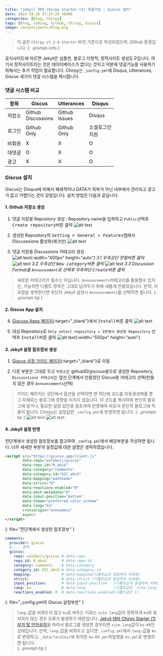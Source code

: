 ```yaml
---
title: "Jekyll 테마 Chirpy Starter (2) 댓글기능 : Giscus 설치"
date: 2024-10-26 17:25:24 +0900
categories: [Blog, Chirpy]
tags: [Blog, Coding, Github, Chirpy, Giscus]
image: /assets/posts/blog.png
---
```


> 이 글은 `Chirpy v7.2.0 Starter` 버전 기준으로 작성되었으며, Github 환경입니다.
{: .prompt-info }

공식사이트에 따르면 Jekyll은 심플한, 블로그 지향적, 정적사이트 생성도구입니다. 여기서 정적사이트라는 것은 데이터베이스가 없다는 것이고 덕분에 댓글기능을 사용하기 위해서는 추가 작업이 필요합니다. Chirpy는 `_config.yml`에 Disqus, Utterances, Giscus 세가지 댓글 시스템을 제시합니다.

### 댓글 시스템 비교

|항목|Giscus|Utterances|Disqus|
|---|---|---|---|
|저장소|Github<br>Discussions|Github<br>Issues|Disqus|
|로그인|Github<br>Only|Github<br>Only|소셜로그인<br>지원|
|비회원|X|X|O|
|대댓글|O|X|O|
|광고|X|X|O|

### Giscus 설치

Giscus는 Disqus에 비해서 폐쇄적이나 DATA가 외부가 아닌 내부에서 관리되고 광고가 없고 가볍다는 것이 강점입니다. 설치 방법은 다음과 같습니다.

#### 1. Github 저장소 생성

1. 댓글 저장용 Repository 생성 : Repository name을 입력하고 `Public`선택후 <kbd>Create repository</kbd>버튼 클릭
![alt text](/assets/posts/2024/10/github1.png)

2. 생성된 Repository의 <kbd>Setting > General > Features</kbd>탭에서 Discusssions 활성화(채크만) 
![alt text](/assets/posts/2024/10/github2.png)

3. 댓글 저장용 Discussions 카테고리 생성  
![alt text](/assets/posts/2024/10/github3.png){:width="400px" height="auto"}
_3.1 우측상단 <kbd>연필</kbd>버튼 클릭_
![alt text](/assets/posts/2024/10/github4.png)
_3.2 우측상단 <kbd>New category</kbd>버튼 클릭_
![alt text](/assets/posts/2024/10/github5.png)
_3.3 Discussion Format을 `Announcement`로 선택후 우측하단 <kbd>Create</kbd>버튼 클릭_

> 새로운 카테고리가 필수는 아닙니다. `Announcements`카테고리를 활용할수 있지만, 가능하면 디폴트 항목은 그대로 남겨두기 위해 새롭게 만들었습니다. 만약, 이 과정을 생략한다면 후단의 Jekyll 설정시 `Announcements`를 선택하면 됩니다.
{: .prompt-tip }


#### 2. Giscus App 설치

4. [Giscuss Apps 페이지](https://github.com/apps/giscus){:target="_blank"}에서 <kbd>Install</kbd>버튼 클릭
![alt text](/assets/posts/2024/10/github6.png)

5. 대상 Repository로 `Only select repository > 1번에서 생성한 Repository` 선택후 <kbd>Install</kbd>버튼 클릭
![alt text](/assets/posts/2024/10/github7.png){:width="500px" height="auto"}

#### 3. Jekyll 설정 참조정보 생성

1. [Giscus 설정 가이드 페이지](https://giscus.app/ko){:target="_blank"}로 이동

2. 다른 부분은 그대로 두고 `저장소`는 githubID/giscous용으로 생성한 Repository, `Discusstions 카테고리`는 앞선 단계에서 만들었던 Giscus용 카테고리 선택(만들지 않은 경우 `Announcements`선택)

> 가이드 페이지는 상단에서 옵션을 선택하면 맨 하단에 코드를 자동생성해줄 뿐 그 자체로는 블로그에 영향을 미치지 않습니다. 이 코드를 복사하여 본인의 블로그에 넣거나, 필요한 설정 값만을 참조하여 반영해야 비로서 본인의 블로그에 적용이 됩니다. Chirpy는 설정값만 `_config.yml`에 반영하면 됩니다.
{: .prompt-tip }
![alt text](/assets/posts/2024/10/github8.png)
![alt text](/assets/posts/2024/10/github9.png)

#### 4. Jekyll 설정 반영

전단계에서 생성한 참조정보를 참고하여 `_config.yml`에서 해당부분을 작성하면 됩니다. 너무 세세한 부분의 설정값에 대한 설명은 생략하였습니다.

```html
<script src="https://giscus.app/client.js"
        data-repo="walkbori/giscus"
        data-repo-id="R_abcd"
        data-category="comments"
        data-category-id="DIC_abcd"
        data-mapping="pathname"
        data-strict="0"
        data-reactions-enabled="0"
        data-emit-metadata="0"
        data-input-position="bottom"
        data-theme="preferred_color_scheme"
        data-lang="ko"
        crossorigin="anonymous"
        async>
</script>
```
{: file="전단계에서 생성한 참조정보" }

```yml
comments:
  provider: giscus
  # ... 중략
  giscus:
    repo: walkbori/giscus # data-repo
    repo_id: R_abcd       # data-repo-id
    category: comments    # data-category
    category_id: DIC_abcd # data-category-id
    mapping:              # data-mapping(디폴트값과 동일하여 비워둠)
    strict:               # data-strict (디폴트값과 동일하여 비워둠)
    input_position:       # data-input-position   (디폴트값과 동일하여 비워둠)
    lang: ko              # data-lang             (디폴트값은 `site.lang`) 
    reactions_enabled: 0  # data-reactions-enabled(디폴트값은 1)
```
{: file="_config.yml의 Giscus 설정부분" }

> `lang:`값을 비워두지 않고 `ko`로 써두는 이유는 `site.lang`값이 정확하게 `ko`와 일치하지 않는 경우 오류가 발생하기 때문입니다. [Jekyll 테마 Chirpy Starter (1) 설치 및 언어설정](/posts/blog-install)을 따라서 블로그를 생성한 경우라면 `site.lang`값이 `ko-KR`인 상태입니다. 만약, `lang:`값을 비워두고 싶다면 `_config.yml`에서 `lang:`값을 `ko`로 변경하고, `_data/locales/`에 위치한 `ko-KR.yml`파일명을 `ko.yml`로 변경하면 됩니다.    
{: .prompt-tip }